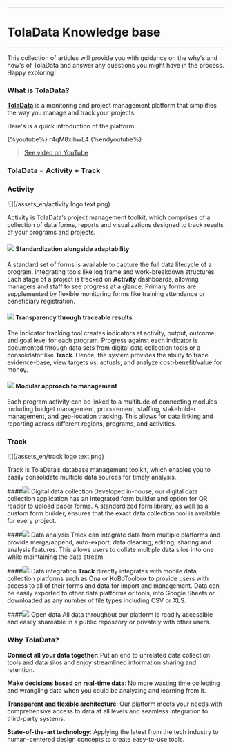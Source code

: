 ****
# TolaData Knowledge base
---
This collection of articles will provide you with guidance on the why's and how's of TolaData and answer any questions you might have in the process. Happy exploring!

### What is TolaData?

[**TolaData**](https://www.toladata.com/) is a monitoring and project management platform that simplifies the way you manage and track your projects.

Here's is a quick introduction of the platform:

{%youtube%} r4qM8xihwL4 {%endyoutube%} 
> [See video on YouTube](https://www.youtube.com/embed/r4qM8xihwL4?rel=0)

### TolaData = Activity + Track
### Activity 
![](/assets_en/activity logo text.png)

Activity is TolaData’s project management toolkit, which comprises of a collection of data forms, reports and visualizations designed to track results of your programs and projects.

#### ![](/assets_en/Activity_Logo.jpg) Standardization alongside adaptability
A standard set of forms is available to capture the full data lifecycle of a program, integrating tools like log frame and work-breakdown structures. Each stage of a project is tracked on **Activity** dashboards, allowing managers and staff to see progress at a glance. Primary forms are supplemented by flexible monitoring forms like training attendance or beneficiary registration.

#### ![](/assets_en/Activity_Logo.jpg) Transparency through traceable results
The Indicator tracking tool creates indicators at activity, output, outcome, and goal level for each program. Progress against each indicator is documented through data sets from digital data collection tools or a consolidator like **Track**. Hence, the system provides the ability to trace evidence-base, view targets vs. actuals, and analyze cost-benefit/value for money.

#### ![](/assets_en/Activity_Logo.jpg) Modular approach to management
Each program activity can be linked to a multitude of connecting modules including budget management, procurement, staffing, stakeholder management, and geo-location tracking. This allows for data linking and reporting across different regions, programs, and activities.

### Track
![](/assets_en/track logo text.png)

Track is TolaData’s database management toolkit, which enables you to easily consolidate multiple data sources for timely analysis.

####![](/assets_en/Track_Logo.jpg) Digital data collection
Developed in-house, our digital data collection application has an integrated form builder and option for QR reader to upload paper forms. A standardized form library, as well as a custom form builder, ensures that the exact data collection tool is available for every project.

####![](/assets_en/Track_Logo.jpg) Data analysis
Track can integrate data from multiple platforms and provide merge/append, auto-export, data cleaning, editing, sharing and analysis features. This allows users to collate multiple data silos into one while maintaining the data stream.

####![](/assets_en/Track_Logo.jpg) Data integration
**Track** directly integrates with mobile data collection platforms such as Ona or KoBoToolbox to provide users with access to all of their forms and data for import and management. Data can be easily exported to other data platforms or tools, into Google Sheets or downloaded as any number of file types including CSV or XLS.

####![](/assets_en/Track_Logo.jpg) Open data
All data throughout our platform is readily accessible and easily shareable in a public repository or privately with other users.

### Why TolaData?
**Connect all your data together**: Put an end to unrelated data collection tools and data silos and enjoy streamlined information sharing and retention.

**Make decisions based on real-time data**: No more wasting time collecting and wrangling data when you could be analyzing and learning from it.

**Transparent and flexible architecture**: Our platform meets your needs with comprehensive access to data at all levels and seamless integration to third-party systems.

**State-of-the-art technology**: Applying the latest from the tech industry to human-centered design concepts to create easy-to-use tools.



